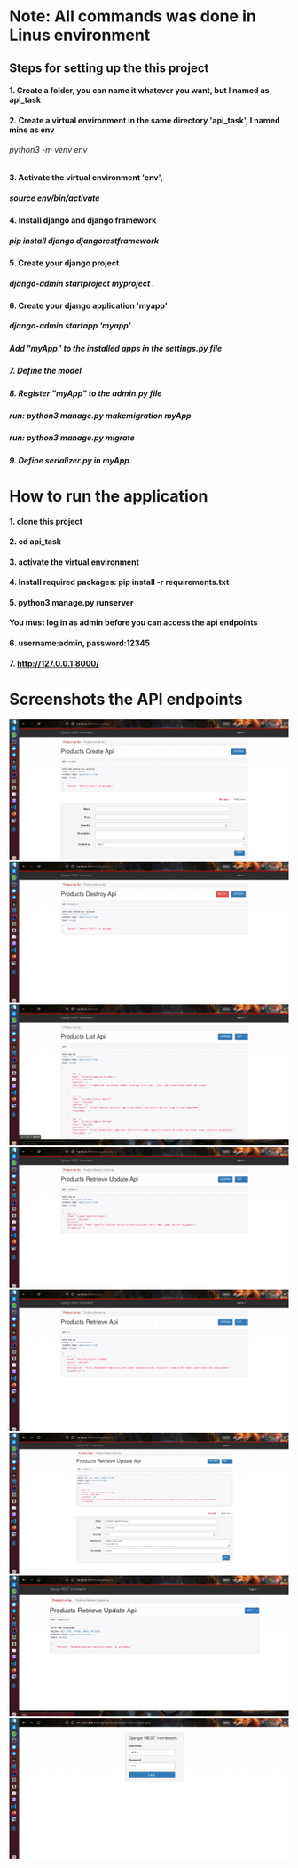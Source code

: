 # Note: All commands was done in Linus environment

## Steps for setting up the this project
#### 1. Create a folder, you can name it whatever you want, but I named as api_task 
#### 2. Create a virtual environment in the same directory 'api_task', I named mine as env
###### python3 -m venv env   

#### 3. Activate the virtual environment 'env',
##### source env/bin/activate 

#### 4. Install django and django framework 
##### pip install django djangorestframework 

#### 5. Create your django project 
##### django-admin startproject myproject .

#### 6. Create your django application 'myapp'
##### django-admin startapp 'myapp'
##### Add "myApp" to the installed apps in the settings.py file 

##### 7. Define the model  
##### 8. Register "myApp" to the admin.py file
##### run: python3 manage.py makemigration myApp
##### run: python3 manage.py migrate
##### 9. Define serializer.py in myApp





# How to run the application
#### 1. clone this project 
#### 2. cd api_task 
#### 3. activate the virtual environment
#### 4. Install required packages: pip install -r requirements.txt
#### 5. python3 manage.py runserver
#### You must log in as admin before you can access the api endpoints 
#### 6. username:admin, password:12345 
#### 7. http://127.0.0.1:8000/


# Screenshots the API endpoints 
![](images/Screenshot2.png)
![](images/Screenshot5.png)
![](images/Screenshot7.png)
![](images/Screenshot9.png)
![](images/Screenshot10.png)
![](images/Screenshot11.png)
![](images/Screenshot13.png)
![](images/Screenshot14.png)


